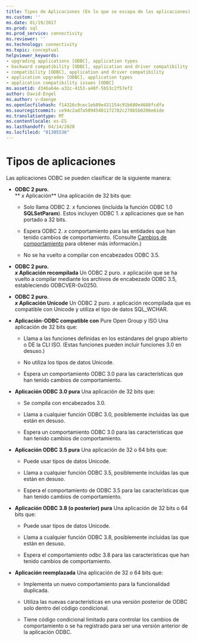 ```yaml
---
title: Tipos de Aplicaciones (En lo que se escapa de las aplicaciones) Microsoft Docs
ms.custom: ''
ms.date: 01/19/2017
ms.prod: sql
ms.prod_service: connectivity
ms.reviewer: ''
ms.technology: connectivity
ms.topic: conceptual
helpviewer_keywords:
- upgrading applications [ODBC], application types
- backward compatibility [ODBC], application and driver compatibility
- compatibility [ODBC], application and driver compatibility
- application upgrades [ODBC], application types
- application compatibility issues [ODBC]
ms.assetid: d346a64e-a32c-4153-a40f-5b53c2f57ef2
author: David-Engel
ms.author: v-daenge
ms.openlocfilehash: f14326c9cec1eb89e431154c91b680e4688fcdfa
ms.sourcegitcommit: ce94c2ad7a50945481172782c270b5b0206e61de
ms.translationtype: MT
ms.contentlocale: es-ES
ms.lasthandoff: 04/14/2020
ms.locfileid: "81305536"
---
```

# <a name="types-of-applications"></a>Tipos de aplicaciones
Las aplicaciones ODBC se pueden clasificar de la siguiente manera:  
  
-   **ODBC 2 puro.**  
     ** _x_ Aplicación** Una aplicación de 32 bits que:  
  
    -   Solo llama ODBC 2. *x* funciones (incluida la función ODBC 1.0 **SQLSetParam**). Estos incluyen ODBC 1. *x* aplicaciones que se han portado a 32 bits.  
  
    -   Espera ODBC 2. *x* comportamiento para las entidades que han tenido cambios de comportamiento. (Consulte [Cambios de comportamiento](../../../odbc/reference/develop-app/behavioral-changes.md) para obtener más información.)  
  
    -   No se ha vuelto a compilar con encabezados ODBC 3.5.  
  
-   **ODBC 2 puro.**  
     **_x_ Aplicación recompilada** Un ODBC 2 puro. *x* aplicación que se ha vuelto a compilar mediante los archivos de encabezado ODBC 3.5, estableciendo ODBCVER-0x0250.  
  
-   **ODBC 2 puro.**  
     **_x_ Aplicación Unicode** Un ODBC 2 puro. *x* aplicación recompilada que es compatible con Unicode y utiliza el tipo de datos SQL_WCHAR.  
  
-   **Aplicación**-**ODBC compatible con** Pure Open Group y ISO Una aplicación de 32 bits que:  
  
    -   Llama a las funciones definidas en los estándares del grupo abierto o DE la CLI ISO. (Estas funciones pueden incluir funciones 3.0 en desuso.)  
  
    -   No utiliza los tipos de datos Unicode.  
  
    -   Espera un comportamiento ODBC 3.0 para las características que han tenido cambios de comportamiento.  
  
-   **Aplicación ODBC 3.0 pura** Una aplicación de 32 bits que:  
  
    -   Se compila con encabezados 3.0.  
  
    -   Llama a cualquier función ODBC 3.0, posiblemente incluidas las que están en desuso.  
  
    -   Espera un comportamiento ODBC 3.0 para las características que han tenido cambios de comportamiento.  
  
-   **Aplicación ODBC 3.5 pura** Una aplicación de 32 o 64 bits que:  
  
    -   Puede usar tipos de datos Unicode.  
  
    -   Llama a cualquier función ODBC 3.5, posiblemente incluidas las que están en desuso.  
  
    -   Espera el comportamiento de ODBC 3.5 para las características que han tenido cambios de comportamiento.  
  
-   **Aplicación ODBC 3.8 (o posterior) pura** Una aplicación de 32 bits o 64 bits que:  
  
    -   Puede usar tipos de datos Unicode.  
  
    -   Llama a cualquier función ODBC 3.8, posiblemente incluidas las que están en desuso.  
  
    -   Espera el comportamiento odbc 3.8 para las características que han tenido cambios de comportamiento.  
  
-   **Aplicación reemplazada** Una aplicación de 32 o 64 bits que:  
  
    -   Implementa un nuevo comportamiento para la funcionalidad duplicada.  
  
    -   Utiliza las nuevas características en una versión posterior de ODBC solo dentro del código condicional.  
  
    -   Tiene código condicional limitado para controlar los cambios de comportamiento o se ha registrado para ser una versión anterior de la aplicación ODBC.
